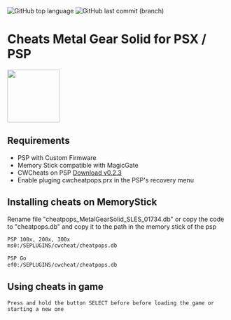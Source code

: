 ![GitHub top language](https://img.shields.io/github/languages/top/azagramac/CheatsMetalGearSolid.svg) ![GitHub last commit (branch)](https://img.shields.io/github/last-commit/azagramac/CheatsMetalGearSolid/master.svg)

# Cheats Metal Gear Solid for PSX / PSP
<img align="center" src="https://upload.wikimedia.org/wikipedia/commons/thumb/b/b5/Metal_Gear_Solid_logo.png/320px-Metal_Gear_Solid_logo.png" height="120px" /> 

## Requirements
- PSP with Custom Firmware
- Memory Stick compatible with MagicGate
- CWCheats on PSP [Download v0.2.3](http://psp.scenebeta.com/system/files/private/CwCheatV023CFPlusEs.rar)
- Enable pluging cwcheatpops.prx in the PSP's recovery menu


## Installing cheats on MemoryStick
Rename file "cheatpops_MetalGearSolid_SLES_01734.db" or copy the code to "cheatpops.db" and copy it to the path in the memory stick of the psp
```sh
PSP 100x, 200x, 300x 
ms0:/SEPLUGINS/cwcheat/cheatpops.db

PSP Go
ef0:/SEPLUGINS/cwcheat/cheatpops.db
```


## Using cheats in game
```
Press and hold the button SELECT before before loading the game or starting a new one
```
